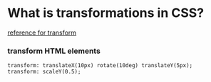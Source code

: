 # What is transformations in CSS?

[reference for transform](https://developer.mozilla.org/en-US/docs/Web/CSS/transform)

### transform HTML elements

```
transform: translateX(10px) rotate(10deg) translateY(5px);
transform: scaleY(0.5);
```
